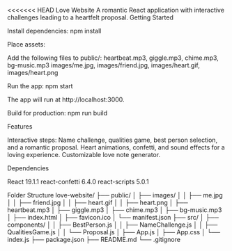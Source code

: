 <<<<<<< HEAD
Love Website
A romantic React application with interactive challenges leading to a heartfelt proposal.
Getting Started

Install dependencies:
npm install


Place assets:

Add the following files to public/:
heartbeat.mp3, giggle.mp3, chime.mp3, bg-music.mp3
images/me.jpg, images/friend.jpg, images/heart.gif, images/heart.png




Run the app:
npm start

The app will run at http://localhost:3000.

Build for production:
npm run build



Features

Interactive steps: Name challenge, qualities game, best person selection, and a romantic proposal.
Heart animations, confetti, and sound effects for a loving experience.
Customizable love note generator.

Dependencies

React 19.1.1
react-confetti 6.4.0
react-scripts 5.0.1

Folder Structure
love-website/
├── public/
│   ├── images/
│   │   ├── me.jpg
│   │   ├── friend.jpg
│   │   ├── heart.gif
│   │   ├── heart.png
│   ├── heartbeat.mp3
│   ├── giggle.mp3
│   ├── chime.mp3
│   ├── bg-music.mp3
│   ├── index.html
│   ├── favicon.ico
│   └── manifest.json
├── src/
│   ├── components/
│   │   ├── BestPerson.js
│   │   ├── NameChallenge.js
│   │   ├── QualitiesGame.js
│   │   └── Proposal.js
│   ├── App.js
│   ├── App.css
│   └── index.js
├── package.json
├── README.md
└── .gitignore
